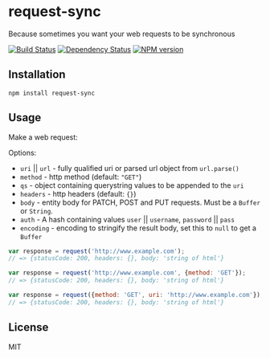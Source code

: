 # request-sync

Because sometimes you want your web requests to be synchronous

[![Build Status](https://travis-ci.org/ForbesLindesay/request-sync.png?branch=master)](https://travis-ci.org/ForbesLindesay/request-sync)
[![Dependency Status](https://gemnasium.com/ForbesLindesay/request-sync.png)](https://gemnasium.com/ForbesLindesay/request-sync)
[![NPM version](https://badge.fury.io/js/request-sync.png)](http://badge.fury.io/js/request-sync)

## Installation

    npm install request-sync

## Usage

Make a web request:

Options:

 - `uri` || `url` - fully qualified uri or parsed url object from `url.parse()`
 - `method` - http method (default: `"GET"`)
 - `qs` - object containing querystring values to be appended to the `uri`
 - `headers` - http headers (default: `{}`)
 - `body` - entity body for PATCH, POST and PUT requests. Must be a `Buffer` or `String`.
 - `auth` - A hash containing values `user` || `username`, `password` || `pass`
 - `encoding` - encoding to stringify the result body, set this to `null` to get a `Buffer`

```js
var response = request('http://www.example.com');
// => {statusCode: 200, headers: {}, body: 'string of html'}

var response = request('http://www.example.com', {method: 'GET'});
// => {statusCode: 200, headers: {}, body: 'string of html'}

var response = request({method: 'GET', uri: 'http://www.example.com'});
// => {statusCode: 200, headers: {}, body: 'string of html'}
```

## License

  MIT